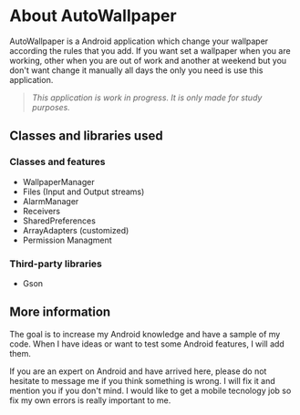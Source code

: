 # About AutoWallpaper

AutoWallpaper is a Android application which change your wallpaper according the rules that you add. 
If you want set a wallpaper when you are working, other when you are out of work and another at weekend but you don't want change it manually all days the only you need is use this application.

>*This application is work in progress. It is only made for study purposes.*

## Classes and libraries used

### Classes and features
- WallpaperManager
- Files (Input and Output streams)
- AlarmManager
- Receivers
- SharedPreferences
- ArrayAdapters (customized)
- Permission Managment
### Third-party libraries
- Gson

## More information 
 
The goal is to increase my Android knowledge and have a sample of my code. When I have ideas or want to test some Android features, I will add them.

If you are an expert on Android and have arrived here, please do not hesitate to message me if you think something is wrong. I will fix it and mention you if you don't mind. I would like to get a mobile tecnology job so fix my own errors is really important to me.